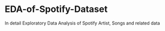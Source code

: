 # EDA-of-Spotify-Dataset
In detail Exploratory Data Analysis of Spotify Artist, Songs and related data
